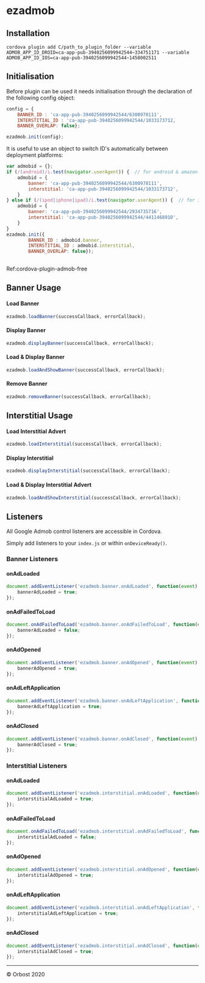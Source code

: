 # ezadmob

## Installation
```
cordova plugin add C/path_to_plugin_folder --variable ADMOB_APP_ID_DROID=ca-app-pub-3940256099942544~334751171 --variable ADMOB_APP_ID_IOS=ca-app-pub-3940256099942544~1458002511
```

## Initialisation
Before plugin can be used it needs initialisation through the declaration of the following config object:
```javascript
config = {
    BANNER_ID : 'ca-app-pub-3940256099942544/6300978111',
    INTERSTITIAL_ID : 'ca-app-pub-3940256099942544/1033173712,
    BANNER_OVERLAP: false};

ezadmob.init(config);
```
It is useful to use an object to switch ID's automatically between deployment platforms:
```javascript
var admobid = {};
if (/(android)/i.test(navigator.userAgent)) {  // for android & amazon-fireos
    admobid = {
        banner: 'ca-app-pub-3940256099942544/6300978111',
        interstitial: 'ca-app-pub-3940256099942544/1033173712',
    }
} else if (/(ipod|iphone|ipad)/i.test(navigator.userAgent)) {  // for ios
    admobid = {
        banner: 'ca-app-pub-3940256099942544/2934735716',
        interstitial: 'ca-app-pub-3940256099942544/4411468910',
    }
}
ezadmob.init({
        BANNER_ID : admobid.banner,
        INTERSTITIAL_ID : admobid.interstitial,
        BANNER_OVERLAP: false});
    
```
Ref:cordova-plugin-admob-free

## Banner Usage

#### Load Banner
```javascript
ezadmob.loadBanner(successCallback, errorCallback);
```

#### Display Banner
```javascript
ezadmob.displayBanner(successCallback, errorCallback);
```

#### Load & Display Banner
```javascript
ezadmob.loadAndShowBanner(successCallback, errorCallback);
```

#### Remove Banner
```javascript
ezadmob.removeBanner(successCallback, errorCallback);
```

## Interstitial Usage

#### Load Interstitial Advert
```javascript
ezadmob.loadInterstitial(successCallback, errorCallback);
```

#### Display Interstitial
```javascript
ezadmob.displayInterstitial(successCallback, errorCallback);
```

#### Load & Display Interstitial Advert
```javascript
ezadmob.loadAndShowInterstitial(successCallback, errorCallback);
```

## Listeners

All Google Admob control listeners are accessible in Cordova. 

Simply add listeners to your `index.js` or within `onDeviceReady()`.

### Banner Listeners

#### onAdLoaded
```javascript
document.addEventListener('ezadmob.banner.onAdLoaded', function(event) {
    bannerAdLoaded = true;
});
```

#### onAdFailedToLoad
```javascript
document.onAdFailedToLoad('ezadmob.banner.onAdFailedToLoad', function(event) {
    bannerAdLoaded = false;
});
```

#### onAdOpened
```javascript
document.addEventListener('ezadmob.banner.onAdOpened', function(event) {
    bannerAdOpened = true;
});
```

#### onAdLeftApplication
```javascript
document.addEventListener('ezadmob.banner.onAdLeftApplication', function(event) {
    bannerAdLeftApplication = true;
});
```

#### onAdClosed
```javascript
document.addEventListener('ezadmob.banner.onAdClosed', function(event) {
    bannerAdClosed = true;
});
```


### Interstitial Listeners

#### onAdLoaded
```javascript
document.addEventListener('ezadmob.interstitial.onAdLoaded', function(event) {
    interstitialAdLoaded = true;
});
```
#### onAdFailedToLoad
```javascript
document.onAdFailedToLoad('ezadmob.interstitial.onAdFailedToLoad', function(event) {
    interstitialAdLoaded = false;
});
```
#### onAdOpened
```javascript
document.addEventListener('ezadmob.interstitial.onAdOpened', function(event) {
    interstitialAdOpened = true;
});
```
#### onAdLeftApplication
```javascript
document.addEventListener('ezadmob.interstitial.onAdLeftApplication', function(event) {
    interstitialAdLeftApplication = true;
});
```

#### onAdClosed
```javascript
document.addEventListener('ezadmob.interstitial.onAdClosed', function(event) {
    interstitialAdClosed = true;
});
```

---
&copy; Orbost 2020

